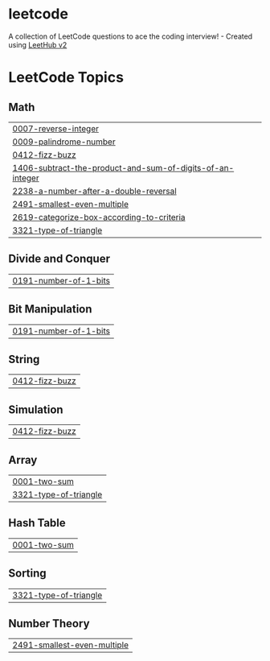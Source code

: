# leetcode
A collection of LeetCode questions to ace the coding interview! - Created using [LeetHub v2](https://github.com/arunbhardwaj/LeetHub-2.0)

<!---LeetCode Topics Start-->
# LeetCode Topics
## Math
|  |
| ------- |
| [0007-reverse-integer](https://github.com/a4appIe/leetcode/tree/master/0007-reverse-integer) |
| [0009-palindrome-number](https://github.com/a4appIe/leetcode/tree/master/0009-palindrome-number) |
| [0412-fizz-buzz](https://github.com/a4appIe/leetcode/tree/master/0412-fizz-buzz) |
| [1406-subtract-the-product-and-sum-of-digits-of-an-integer](https://github.com/a4appIe/leetcode/tree/master/1406-subtract-the-product-and-sum-of-digits-of-an-integer) |
| [2238-a-number-after-a-double-reversal](https://github.com/a4appIe/leetcode/tree/master/2238-a-number-after-a-double-reversal) |
| [2491-smallest-even-multiple](https://github.com/a4appIe/leetcode/tree/master/2491-smallest-even-multiple) |
| [2619-categorize-box-according-to-criteria](https://github.com/a4appIe/leetcode/tree/master/2619-categorize-box-according-to-criteria) |
| [3321-type-of-triangle](https://github.com/a4appIe/leetcode/tree/master/3321-type-of-triangle) |
## Divide and Conquer
|  |
| ------- |
| [0191-number-of-1-bits](https://github.com/a4appIe/leetcode/tree/master/0191-number-of-1-bits) |
## Bit Manipulation
|  |
| ------- |
| [0191-number-of-1-bits](https://github.com/a4appIe/leetcode/tree/master/0191-number-of-1-bits) |
## String
|  |
| ------- |
| [0412-fizz-buzz](https://github.com/a4appIe/leetcode/tree/master/0412-fizz-buzz) |
## Simulation
|  |
| ------- |
| [0412-fizz-buzz](https://github.com/a4appIe/leetcode/tree/master/0412-fizz-buzz) |
## Array
|  |
| ------- |
| [0001-two-sum](https://github.com/a4appIe/leetcode/tree/master/0001-two-sum) |
| [3321-type-of-triangle](https://github.com/a4appIe/leetcode/tree/master/3321-type-of-triangle) |
## Hash Table
|  |
| ------- |
| [0001-two-sum](https://github.com/a4appIe/leetcode/tree/master/0001-two-sum) |
## Sorting
|  |
| ------- |
| [3321-type-of-triangle](https://github.com/a4appIe/leetcode/tree/master/3321-type-of-triangle) |
## Number Theory
|  |
| ------- |
| [2491-smallest-even-multiple](https://github.com/a4appIe/leetcode/tree/master/2491-smallest-even-multiple) |
<!---LeetCode Topics End-->
